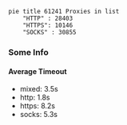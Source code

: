 
```mermaid
pie title 61241 Proxies in list
    "HTTP" : 28403
    "HTTPS": 10146
    "SOCKS" : 30855
```

### Some Info
#### Average Timeout

- mixed: 3.5s
- http: 1.8s
- https: 8.2s
- socks: 5.3s